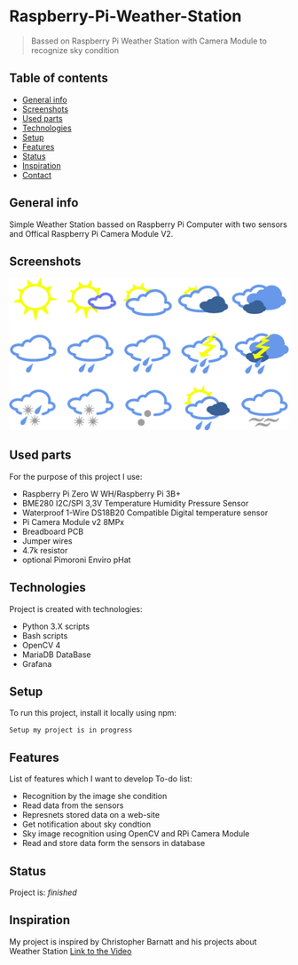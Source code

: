 # Raspberry-Pi-Weather-Station
> Bassed on Raspberry Pi Weather Station with Camera Module to recognize sky condition

## Table of contents
* [General info](#general-info)
* [Screenshots](#screenshots)
* [Used parts](#used-parts)
* [Technologies](#technologies)
* [Setup](#setup)
* [Features](#features)
* [Status](#status)
* [Inspiration](#inspiration)
* [Contact](#contact)

## General info
Simple Weather Station bassed on Raspberry Pi Computer with two sensors and Offical Raspberry Pi Camera Module V2.

## Screenshots
![Example screenshot](./img/weather.png)

## Used parts
For the purpose of this project I use:
* Raspberry Pi Zero W WH/Raspberry Pi 3B+
* BME280 I2C/SPI 3,3V Temperature Humidity Pressure Sensor
* Waterproof 1-Wire DS18B20 Compatible Digital temperature sensor
* Pi Camera Module v2 8MPx
* Breadboard PCB 
* Jumper wires
* 4.7k resistor
* optional Pimoroni Enviro pHat
	
## Technologies
Project is created with technologies:
* Python 3.X scripts
* Bash scripts
* OpenCV 4
* MariaDB DataBase
* Grafana
	
## Setup
To run this project, install it locally using npm:

```
Setup my project is in progress
```

## Features
List of features which I want to develop
To-do list:
* Recognition by the image she condition
* Read data from the sensors
* Represnets stored data on a web-site
* Get notification about sky condtion
* Sky image recognition using OpenCV and RPi Camera Module
* Read and store data form the sensors in database


## Status
Project is: _finished_

## Inspiration
My project is inspired by Christopher Barnatt and his projects about Weather Station [Link to the Video](https://www.youtube.com/watch?v=ChQpD2gsC20)
